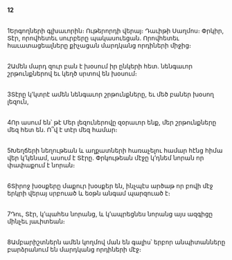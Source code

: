 **12**

\
1Երգողների գլխաւորին։ Ութերորդի վերայ։ Դաւիթի Սաղմոս։ Փրկիր, Տէր, որովհետեւ սուրբերը պակասուեցան. Որովհետեւ հաւատացեալները քիչացան մարդկանց որդիների միջից։

\
2Ամեն մարդ զուր բան է խօսում իր ընկերի հետ. նենգաւոր շրթունքներով եւ կեղծ սրտով են խօսում։

\
3Տէրը կ’կտրէ ամեն նենգաւոր շրթունքները, եւ մեծ բաներ խօսող լեզուն,

\
4Որ ասում են՝ թէ Մեր լեզուներովը զօրաւոր ենք, մեր շրթունքները մեզ հետ են. Ո՞վ է տէր մեզ համար։

\
5Խեղճերի նեղութեան և աղքատների հառաչելու համար հէնց հիմա վեր կ’կենամ, ասում է Տէրը. Փրկութեան մէջը կ’դնեմ նորան որ փափաքում է նորան։

\
6Տիրոջ խօսքերը մաքուր խօսքեր են, ինչպէս արծաթ որ բովի մէջ երկրի վերայ սրբուած և եօթն անգամ պարզուած է։

\
7Դու, Տէր, կ’պահես նորանց, և կ’ապրեցնես նորանց այս ազգիցը մինչեւ յաւիտեան։

\
8Ամբարիշտներն ամեն կողմով ման են գալիս՝ երբոր անպիտանները բարձրանում են մարդկանց որդիների մէջ։
